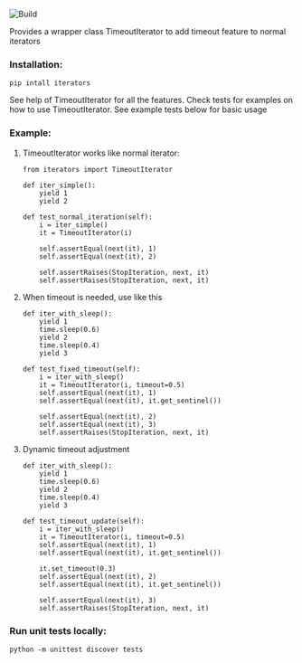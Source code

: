 ![Build](https://github.com/leangaurav/pypi_iterator/actions/workflows/python-package.yml/badge.svg?branch=main&event=push)

Provides a wrapper class TimeoutIterator to add timeout feature to normal iterators

### Installation:

    pip intall iterators


See help of TimeoutIterator for all the features. Check tests for examples on how to use TimeoutIterator.
See example tests below for basic  usage

### Example:

1. TimeoutIterator works like normal iterator:

    ```
    from iterators import TimeoutIterator

    def iter_simple():
        yield 1
        yield 2

    def test_normal_iteration(self):
        i = iter_simple()
        it = TimeoutIterator(i)

        self.assertEqual(next(it), 1)
        self.assertEqual(next(it), 2)

        self.assertRaises(StopIteration, next, it)
        self.assertRaises(StopIteration, next, it)
    ```

1. When timeout is needed, use like this
    ```    
    def iter_with_sleep():
        yield 1
        time.sleep(0.6)
        yield 2
        time.sleep(0.4)
        yield 3

    def test_fixed_timeout(self):
        i = iter_with_sleep()
        it = TimeoutIterator(i, timeout=0.5)
        self.assertEqual(next(it), 1)
        self.assertEqual(next(it), it.get_sentinel())
        
        self.assertEqual(next(it), 2)
        self.assertEqual(next(it), 3)
        self.assertRaises(StopIteration, next, it)
    ```

1. Dynamic timeout adjustment
    ```
    def iter_with_sleep():
        yield 1
        time.sleep(0.6)
        yield 2
        time.sleep(0.4)
        yield 3

    def test_timeout_update(self):
        i = iter_with_sleep()
        it = TimeoutIterator(i, timeout=0.5)
        self.assertEqual(next(it), 1)
        self.assertEqual(next(it), it.get_sentinel())
        
        it.set_timeout(0.3)
        self.assertEqual(next(it), 2)
        self.assertEqual(next(it), it.get_sentinel())

        self.assertEqual(next(it), 3)
        self.assertRaises(StopIteration, next, it)
    ```

### Run unit tests locally:
    python -m unittest discover tests
